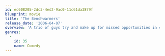 ```yaml
---
id: ec608205-2dc3-4ed2-9ac0-11c61da3879f
blueprint: movie
title: 'The Benchwarmers'
release_date: '2006-04-07'
overview: 'A trio of guys try and make up for missed opportunities in childhood by forming a three-player baseball team to compete against standard little league squads.'
genres:
  -
    id: 35
    name: Comedy
---
```

